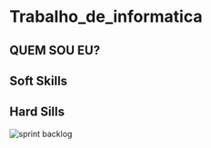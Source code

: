 # Trabalho_de_informatica

## QUEM SOU EU?


## Soft Skills

## Hard Sills

![sprint backlog](https://https://github.com/Luis180695/Photo/blob/main/IMG_8417.jpg)
